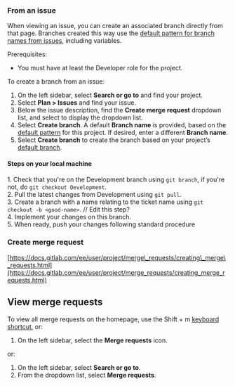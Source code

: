 ### **From an issue**

When viewing an issue, you can create an associated branch directly from that page. Branches created this way use the [default pattern for branch names from issues](https://docs.gitlab.com/ee/user/project/repository/branches/#configure-default-pattern-for-branch-names-from-issues), including variables.

Prerequisites:

* You must have at least the Developer role for the project.

To create a branch from an issue:

1. On the left sidebar, select **Search or go to** and find your project.  
2. Select **Plan \> Issues** and find your issue.  
3. Below the issue description, find the **Create merge request** dropdown list, and select to display the dropdown list.  
4. Select **Create branch**. A default **Branch name** is provided, based on the [default pattern](https://docs.gitlab.com/ee/user/project/repository/branches/#configure-default-pattern-for-branch-names-from-issues) for this project. If desired, enter a different **Branch name**.  
5. Select **Create branch** to create the branch based on your project’s [default branch](https://docs.gitlab.com/ee/user/project/repository/branches/default.html).

####  Steps on your local machine

1\. Check that you're on the Development branch using `git branch`, if you're not, do `git checkout Development`.  
2\. Pull the latest changes from Development using `git pull`.  
3\. Create a branch with a name relating to the ticket name using `git checkout -b <good-name>`. // Edit this step?  
4\. Implement your changes on this branch.  
5\. When ready, push your changes following standard procedure

### 

### **Create merge request**

[https://docs.gitlab.com/ee/user/project/merge\_requests/creating\_merge\_requests.html](https://docs.gitlab.com/ee/user/project/merge_requests/creating_merge_requests.html)

## **View merge requests**

To view all merge requests on the homepage, use the Shift \+ m [keyboard shortcut](https://docs.gitlab.com/ee/user/shortcuts.html), or:

1. On the left sidebar, select the **Merge requests** icon.

or:

1. On the left sidebar, select **Search or go to**.  
2. From the dropdown list, select **Merge requests**.

